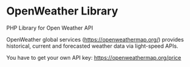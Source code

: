 # OpenWeather Library
PHP Library for Open Weather API

OpenWeather global services (https://openweathermap.org/) provides  historical, current and forecasted weather data via light-speed APIs.

You have to get your own API key: https://openweathermap.org/price 